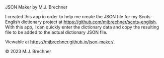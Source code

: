 JSON Maker by M.J. Brechner

I created this app in order to help me create the JSON file for my Scots-English dictionary project at https://github.com/mjbrechner/scots-english.
With this app, I can quickly enter the dictionary data and copy the resulting file to be added to the actual dictionary JSON file.

Viewable at https://mjbrechner.github.io/json-maker/.

© 2023 M.J. Brechner